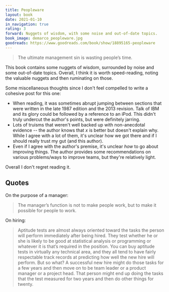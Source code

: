 ```yaml
---
title: Peopleware
layout: book
date: 2021-01-10
in_navigation: true
rating: 3
forward: Nuggets of wisdom, with some noise and out-of-date topics.
book_image: demarco_peopleware.jpg
goodreads: https://www.goodreads.com/book/show/18895165-peopleware
---
```


> The ultimate management sin is wasting people’s time.

This book contains some nuggets of wisdom, surrounded by noise and some out-of-date topics. Overall, I think it is worth speed-reading, noting the valuable nuggets and then ruminating on those.

Some miscellaneous thoughts since I don't feel compelled to write a cohesive post for this one:
- When reading, it was sometimes abrupt jumping between sections that were written in the late 1987 edition and the 2013 revision. Talk of IBM and its glory could be followed by a reference to an iPod. This didn't truly undercut the author's points, but were definitely jarring.
- Lots of truisms that weren't well backed up with non-anecdotal evidence -- the author knows that _x_ is better but doesn't explain why. While I agree with a lot of them, it's unclear how we got there and if I should really trust my gut (and this author).
- Even if I agree with the author's premise, it's unclear _how_ to go about improving things. The author provides some recommendations on various problems/ways to improve teams, but they're relatively light.

Overall I don't regret reading it.

## Quotes 

On the purpose of a manager:

> The manager’s function is not to make people work, but to make it possible for people to work.

On hiring:

> Aptitude tests are almost always oriented toward the tasks the person will perform immediately after being hired. They test whether he or she is likely to be good at statistical analysis or programming or whatever it is that’s required in the position. You can buy aptitude tests in virtually any technical area, and they all tend to have fairly respectable track records at predicting how well the new hire will perform. But so what? A successful new hire might do those tasks for a few years and then move on to be team leader or a product manager or a project head. That person might end up doing the tasks that the test measured for two years and then do other things for twenty.